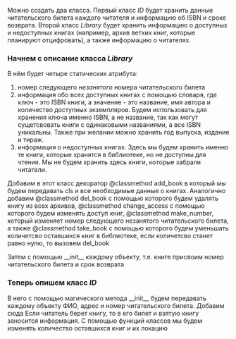 Можно создать два класса. Первый класс *ID* будет хранить данные читательского билета каждого читателя и информацию об ISBN и сроке возврата. Второй класс *Library* будет хранить информацию о доступных и недоступных книгах (например, архив ветхих книг, которые планируют отцифровать), а также информацию о читателях.

### Начнем с описание класса *Library*
В нём будет четыре статических атрибута: 
1) номер следующего _незанятого_ номера читательского билета
2) информация обо всех доступных книгах с помощью словаря, где ключ - это ISBN книги, а значение - это название, имя автора и количество доступных экземпляров. Будем использовать для хранения ключа именно ISBN, а не название, так как могут сущетсвовать книги с одинаковыми названиями, а все ISBN уникальны. Также при желании можно хранить год выпуска, издание и тираж. 
3) информация о недоступных книгах. Здесь мы будем хранить именно те книги, которые хранятся в библиотеке, но не доступны для чтения. Мы не будем хранить здесь книги, которые забрали читатели.

Добавим в этот класс декоратор @classmethod add_book в который мы будем передавать cls и все необходимые данные о книгах. Аналогично добавим @classmethod del_book c помощью которого будем удалять книгу из всех архивов, @classmethod change_access с помощью которого будем изменять доступ книг, @classmethod make_number, который изменяет номер следующего незанятого читательского билета, а также @classmethod take_book с помощью которого будем уменьшать количетсво оставшихся книг в библиотеке, если количетсво станет равно нулю, то вызовем del_book

Затем с помощью \_\_init\_\_ каждому объекту, т.е. книге присвоим номер читательского билета и срок  возврата

### Теперь опишем класс *ID*
В него с помощью магического метода \_\_init_\_ будем передавать каждому объекту ФИО, адрес и номер читательского билета. Добавим сюда 
Если читатель берет книгу, то в его билет и взятую книгу заносится информация. С помощью функций классов мы будем изменять количество оставшихся книг и их локацию

